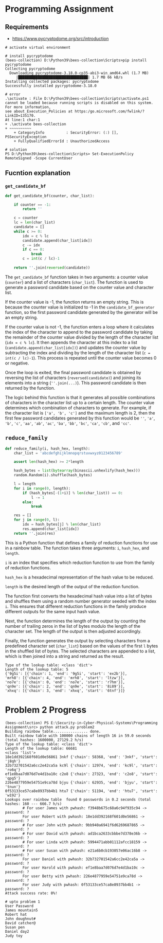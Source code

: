 # Programming Assignment

## Requirements

* https://www.pycryptodome.org/src/introduction

```shell
# activate virtual environment

# install pycryptodome
(bees-collection) D:\Python39\bees-collection\Scripts>pip install pycryptodome
Collecting pycryptodome
  Downloading pycryptodome-3.18.0-cp35-abi3-win_amd64.whl (1.7 MB)
     |████████████████████████████████| 1.7 MB 66 kB/s
Installing collected packages: pycryptodome
Successfully installed pycryptodome-3.18.0
```

```shell
# error
.\activate : File D:\Python39\bees-collection\Scripts\activate.ps1 cannot be loaded because running scripts is disabled on this system. For more information, 
see about_Execution_Policies at https:/go.microsoft.com/fwlink/?LinkID=135170.
At line:1 char:1
+ .\activate bees-collection
+ ~~~~~~~~~~
    + CategoryInfo          : SecurityError: (:) [], PSSecurityException
    + FullyQualifiedErrorId : UnauthorizedAccess

# solution
PS D:\Python39\bees-collection\Scripts> Set-ExecutionPolicy RemoteSigned -Scope CurrentUser
```

## Fucntion explanation

### `get_candidate_bf`

```python
def get_candidate_bf(counter, char_list):

    if counter == -1:
        return ''

    c = counter
    lc = len(char_list)
    candidate = []
    while c >= 0:
        idx = c % lc
        candidate.append(char_list[idx])
        c -= idx
        if c == 0:
            break
        c = int(c / lc)-1
    
    return ''.join(reversed(candidate)) 
```     


The `get_candidate_bf` function takes in two arguments: a counter value (`counter`) and a list of characters (`char_list`). The function is used to generate a password candidate based on the counter value and character list.

If the counter value is -1, the function returns an empty string. This is because the counter value is initialized to -1 in the `candidate_bf_generator` function, so the first password candidate generated by the generator will be an empty string.

If the counter value is not -1, the function enters a loop where it calculates the index of the character to append to the password candidate by taking the remainder of the counter value divided by the length of the character list (`idx = c % lc`). It then appends the character at this index to a list (`candidate.append(char_list[idx])`) and updates the counter value by subtracting the index and dividing by the length of the character list (`c = int(c / lc)-1`). This process is repeated until the counter value becomes 0 or negative.

Once the loop is exited, the final password candidate is obtained by reversing the list of characters (`reversed(candidate)`) and joining its elements into a string (`''.join(...)`). This password candidate is then returned by the function.

The logic behind this function is that it generates all possible combinations of characters in the character list up to a certain length. The counter value determines which combination of characters to generate. For example, if the character list is `['a', 'b', 'c']` and the maximum length is 2, then the first few password candidates generated by this function would be `''`, `'a'`, `'b'`, `'c'`, `'aa'`, `'ab'`, `'ac'`, `'ba'`, `'bb'`, `'bc'`, `'ca'`, `'cb'`, and `'cc'`.

## `reduce_family`

```python
def reduce_family(i, hash_hex, length):
    char_list = 'abcdefghijklmnopqrstuvwxyz0123456789'

    assert len(hash_hex) >= 2*length

    hash_bytes = list(bytearray(binascii.unhexlify(hash_hex)))
    random.Random(i).shuffle(hash_bytes)

    l = length
    for i in range(0, length):
        if (hash_bytes[-(1+i)] % len(char_list)) == 0:
            l -= 1
        else:
            break

    res = []
    for j in range(0, l):
        idx = hash_bytes[j] % len(char_list)
        res.append(char_list[idx])
    return ''.join(res)
```    

This is a Python function that defines a family of reduction functions for use in a rainbow table. The function takes three arguments: `i`, `hash_hex`, and `length`.

`i` is an index that specifies which reduction function to use from the family of reduction functions.

`hash_hex` is a hexadecimal representation of the hash value to be reduced.

`length` is the desired length of the output of the reduction function.

The function first converts the hexadecimal hash value into a list of bytes and shuffles them using a random number generator seeded with the index `i`. This ensures that different reduction functions in the family produce different outputs for the same input hash value.

Next, the function determines the length of the output by counting the number of trailing zeros in the list of bytes modulo the length of the character set. The length of the output is then adjusted accordingly.

Finally, the function generates the output by selecting characters from a predefined character set (`char_list`) based on the values of the first `l` bytes in the shuffled list of bytes. The selected characters are appended to a list, which is then joined into a string and returned as the result.

```
Type of the lookup table: <class 'dict'>
Length of the lookup table: 5
{'9g5i': [{'chain': 1, 'end': '9g5i', 'start': 'ex2b'}], 
'mrh8': [{'chain': 4, 'end': 'mrh8', 'start': 'ltzw'}], 
'no7e': [{'chain': 0, 'end': 'no7e', 'start': 'r7hm'}], 
'qn9e': [{'chain': 2, 'end': 'qn9e', 'start': '8i89'}], 
'xhxq': [{'chain': 3, 'end': 'xhxq', 'start': '6tnf'}]}

```
# Problem 2 Progress

```shell
(bees-collection) PS E:\Security-in-Cyber-Physical-Systems\Programming Assignment\src> python attack.py problem2
Building rainbow table................ done.
Built rainbow table with 100000 chains of length 16 in 59.0 seconds (total hashes: 1600000, 27129.2 h/s)
Type of the lookup table: <class 'dict'>
Length of the lookup table: 66681
<class 'list'>
18e1dd392168f601d0e56861 3nkf {'chain': 58368, 'end': '3nkf', 'start': 'j8qh'}
32b732701542a6cc2e42ca5a kc9l {'chain': 12974, 'end': 'kc9l', 'start': 'ro6q'}
ef1e8baa7d076d7e4d1ba10c c2o8 {'chain': 27323, 'end': 'c2o8', 'start': 'qpg5'}
226e4877959e54751e9ca78d bjyu {'chain': 62935, 'end': 'bjyu', 'start': 'tnun'}
0f53133ce57ca8e8937bb4b1 htu7 {'chain': 51194, 'end': 'htu7', 'start': 'w192'}
Lookups over rainbow table  found 0 passwords in 0.2 seconds (total hashes: 160 --- 666.7 h/s)
        # For user James with pwhash: f3948b675c68a6c94f935c94 -> password: ?
        For user Robert with pwhash: 18e1dd392168f601d0e56861 -> password: ?
        # For user John with pwhash: 9bb940a6941f6d6269687865 -> password: ?
        # For user David with pwhash: ad1bca2633cbbbe7d378e36b -> password: ?
        # For user Linda with pwhash: 5994471abb01112afcc18159 -> password: ?
        # For user Susan with pwhash: e21a6b0cb193057e06ac16b8 -> password: ?
        For user Daniel with pwhash: 32b732701542a6cc2e42ca5a -> password: ?
        For user Harold with pwhash: ef1e8baa7d076d7e4d1ba10c -> password: ?
        For user Betty with pwhash: 226e4877959e54751e9ca78d -> password: ?
        For user Judy with pwhash: 0f53133ce57ca8e8937bb4b1 -> password: ?
Attack success rate: 0%!

# upto problem 1
User Password
James mountain5
Robert hat
John doughnut#
David catcher@
Susan pen
Daniel day2
Judy toy
```